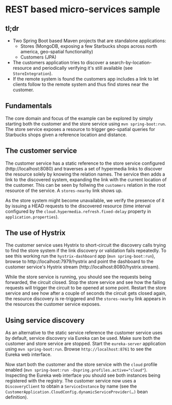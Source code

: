 # REST based micro-services sample

## tl;dr

- Two Spring Boot based Maven projects that are standalone applications:
  - Stores (MongoDB, exposing a few Starbucks shops across north america, geo-spatial functionality)
  - Customers (JPA)
- The customers application tries to discover a search-by-location-resource and periodically verifying it's still available (see `StoreIntegration`).
- If the remote system is found the customers app includes a link to let clients follow to the remote system and thus find stores near the customer.

## Fundamentals

The core domain and focus of the example can be explored by simply starting both the customer and the store service using `mvn spring-boot:run`. The store service exposes a resource to trigger geo-spatial queries for Starbucks shops given a reference location and distance.

## The customer service

The customer service has a static reference to the store service configured (http://localhost:8080) and traverses a set of hypermedia links to discover the resource solely by knowing the relation names. The service then adds a link to the discovered system, expanding the link with the current location of the customer. This can be seen by follwing the `customers` relation in the root resource of the service. A `stores-nearby` link shows up.

As the store system might become unavailable, we verify the presence of it by issuing a HEAD requests to the discovered resource (time interval configured by the `cloud.hypermedia.refresh.fixed-delay` property in `application.properties`).

## The use of Hystrix

The customer service uses Hystrix to short-circuit the discovery calls trying to find the store system if the link discovery or validation fails repeatedly. To see this working run the `hystrix-dashboard` app (`mvn spring-boot:run`), browse to http://localhost:7979/hystrix and point the dashboard to the customer service's Hystrix stream (http://localhost:8080/hystrix.stream).

While the store service is running, you should see the requests being forwarded, the circuit closed. Stop the store service and see how the failing requests will trigger the circuit to be opened at some point. Restart the store service and see how after a couple of seconds the circuit gets closed again, the resource discovery is re-triggered and the `stores-nearby` link appears in the resources the customer service exposes.

## Using service discovery

As an alternative to the static service reference the customer service uses by default, service discovery via Eureka can be used. Make sure both the customer and store service are stopped. Start the `eureka-server` application using `mvn spring-boot:run`. Browse `http://localhost:8761` to see the Eureka web interface.

Now start both the customer and the store service with the `cloud` profile enabled (`mvn spring-boot:run -Dspring.profiles.active="cloud"`). Inspecting the Eureka web interface you should see both instances being registered with the registry. The customer service now uses a `DiscoveryClient` to obtain a `ServiceInstance` by name (see the `CustomerApplication.CloudConfig.dynamicServiceProvider(…)` bean definition).
